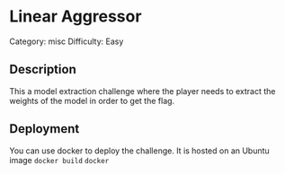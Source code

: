 # Linear Aggressor
Category: misc
Difficulty: Easy


## Description
This a model extraction challenge where the player needs to extract the weights of the model in order to get the flag. 


## Deployment
You can use docker to deploy the challenge. It is hosted on an Ubuntu image 
`docker build`
`docker`